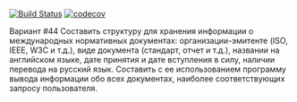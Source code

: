 [![Build Status](https://travis-ci.com/nicknaks/tp_ccplusplus.svg?branch=making-hw-1)](https://travis-ci.com/nicknaks/tp_ccplusplus)
[![codecov](https://codecov.io/gh/nicknaks/tp_ccplusplus/branch/making-hw-1/graph/badge.svg)](https://codecov.io/gh/nicknaks/tp_ccplusplus)

Вариант #44
Составить структуру для хранения информации о международных нормативных документах: организации-эмитенте (ISO, IEEE, W3C и т.д.), виде документа (стандарт, отчет и т.д.), названии на английском языке, дате принятия и дате вступления в силу, наличии перевода на русский язык. Составить с ее использованием программу вывода информации обо всех документах, наиболее соответствующих запросу пользователя.
